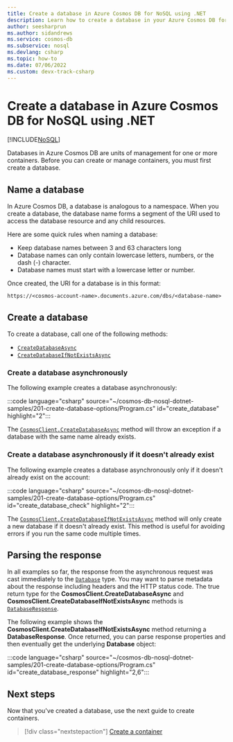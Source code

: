 ```yaml
---
title: Create a database in Azure Cosmos DB for NoSQL using .NET
description: Learn how to create a database in your Azure Cosmos DB for NoSQL account using the .NET SDK.
author: seesharprun
ms.author: sidandrews
ms.service: cosmos-db
ms.subservice: nosql
ms.devlang: csharp
ms.topic: how-to
ms.date: 07/06/2022
ms.custom: devx-track-csharp
---
```


# Create a database in Azure Cosmos DB for NoSQL using .NET

[!INCLUDE[NoSQL](../includes/appliesto-nosql.md)]

Databases in Azure Cosmos DB are units of management for one or more containers. Before you can create or manage containers, you must first create a database.

## Name a database

In Azure Cosmos DB, a database is analogous to a namespace. When you create a database, the database name forms a segment of the URI used to access the database resource and any child resources.

Here are some quick rules when naming a database:

* Keep database names between 3 and 63 characters long
* Database names can only contain lowercase letters, numbers, or the dash (-) character.
* Database names must start with a lowercase letter or number.

Once created, the URI for a database is in this format:

``https://<cosmos-account-name>.documents.azure.com/dbs/<database-name>``

## Create a database

To create a database, call one of the following methods:

* [``CreateDatabaseAsync``](#create-a-database-asynchronously)
* [``CreateDatabaseIfNotExistsAsync``](#create-a-database-asynchronously-if-it-doesnt-already-exist)

### Create a database asynchronously

The following example creates a database asynchronously:

:::code language="csharp" source="~/cosmos-db-nosql-dotnet-samples/201-create-database-options/Program.cs" id="create_database" highlight="2":::

The [``CosmosClient.CreateDatabaseAsync``](/dotnet/api/microsoft.azure.cosmos.cosmosclient.createdatabaseasync) method will throw an exception if a database with the same name already exists.

### Create a database asynchronously if it doesn't already exist

The following example creates a database asynchronously only if it doesn't already exist on the account:

:::code language="csharp" source="~/cosmos-db-nosql-dotnet-samples/201-create-database-options/Program.cs" id="create_database_check" highlight="2":::

The [``CosmosClient.CreateDatabaseIfNotExistsAsync``](/dotnet/api/microsoft.azure.cosmos.cosmosclient.createdatabaseifnotexistsasync) method will only create a new database if it doesn't already exist. This method is useful for avoiding errors if you run the same code multiple times.

## Parsing the response

In all examples so far, the response from the asynchronous request was cast immediately to the [``Database``](/dotnet/api/microsoft.azure.cosmos.database) type. You may want to parse metadata about the response including headers and the HTTP status code. The true return type for the **CosmosClient.CreateDatabaseAsync** and **CosmosClient.CreateDatabaseIfNotExistsAsync** methods is [``DatabaseResponse``](/dotnet/api/microsoft.azure.cosmos.databaseresponse).

The following example shows the **CosmosClient.CreateDatabaseIfNotExistsAsync** method returning a **DatabaseResponse**. Once returned, you can parse response properties and then eventually get the underlying **Database** object:

:::code language="csharp" source="~/cosmos-db-nosql-dotnet-samples/201-create-database-options/Program.cs" id="create_database_response" highlight="2,6":::

## Next steps

Now that you've created a database, use the next guide to create containers.

> [!div class="nextstepaction"]
> [Create a container](how-to-dotnet-create-container.md)
